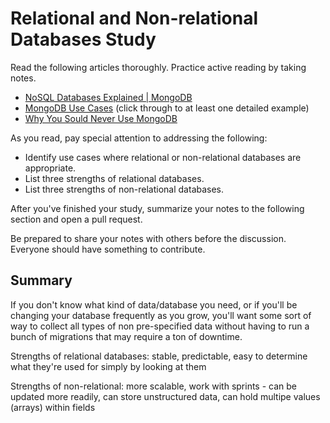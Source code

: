 # Relational and Non-relational Databases Study

Read the following articles thoroughly. Practice active reading by taking notes.

-   [NoSQL Databases Explained | MongoDB](https://www.mongodb.com/nosql-explained)
-   [MongoDB Use Cases](http://docs.mongodb.org/ecosystem/use-cases/) (click
    through to at least one detailed example)
-   [Why You Sould Never Use MongoDB](http://www.sarahmei.com/blog/2013/11/11/why-you-should-never-use-mongodb/)

As you read, pay special attention to addressing the following:

-   Identify use cases where relational or non-relational databases are
    appropriate.
-   List three strengths of relational databases.
-   List three strengths of non-relational databases.

After you've finished your study, summarize your notes to the following section
and open a pull request.

Be prepared to share your notes with others before the discussion. Everyone
should have something to contribute.

## Summary

If you don't know what kind of data/database you need, or if you'll be changing
your database frequently as you grow, you'll want some sort of way to collect
all types of non pre-specified data without having to run a bunch of migrations
that may require a ton of downtime.

Strengths of relational databases: stable, predictable, easy to determine what
they're used for simply by looking at them

Strengths of non-relational: more scalable, work with sprints - can be updated
more readily, can store unstructured data, can hold multipe values (arrays)
within fields
